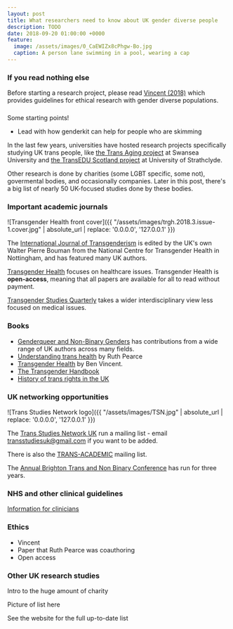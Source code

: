 ```yaml
---
layout: post
title: What researchers need to know about UK gender diverse people
description: TODO
date: 2018-09-20 01:00:00 +0000
feature:
  image: /assets/images/0_CaEWIZx8cPhgw-Bo.jpg
  caption: A person lane swimming in a pool, wearing a cap
---
```


### If you read nothing else

Before starting a research project, please read [Vincent (2018)](https://www.tandfonline.com/doi/abs/10.1080/19419899.2018.1434558) which provides guidelines for ethical research with gender diverse populations.

### 

Some starting points!

- Lead with how genderkit can help for people who are skimming

In the last few years, universities have hosted research projects specifically studying UK trans people, like [the Trans Aging project](http://trans-ageing.swan.ac.uk/) at Swansea University and [the TransEDU Scotland project](https://www.trans.ac.uk/Research/tabid/6347/Default.aspx) at University of Strathclyde.

Other research is done by charities (some LGBT specific, some not), govermental bodies, and occasionally companies. Later in this post, there's a big list of nearly 50 UK-focused studies done by these bodies. 

### Important academic journals

![Transgender Health front cover]({{ "/assets/images/trgh.2018.3.issue-1.cover.jpg" | absolute_url | replace: '0.0.0.0', '127.0.0.1' }})

The [International Journal of Transgenderism](https://www.tandfonline.com/toc/wijt20/current) is edited by the UK's own Walter Pierre Bouman from the National Centre for Transgender Health in Nottingham, and has featured many UK authors.

[Transgender Health](https://home.liebertpub.com/publications/transgender-health/634/overview) focuses on healthcare issues. Transgender Health is **open-access**, meaning that all papers are available for all to read without payment.

[Transgender Studies Quarterly](https://www.dukeupress.edu/tsq-transgender-studies-quarterly) takes a wider interdisciplinary view less focused on medical issues.

### Books
- [Genderqueer and Non-Binary Genders](https://www.palgrave.com/gb/book/9781137510525) has contributions from a wide range of UK authors across many fields.
- [Understanding trans health](http://policy.bristoluniversitypress.co.uk/understanding-trans-health) by Ruth Pearce
- [Transgender Health](https://www.jkp.com/uk/transgender-health-1.html) by Ben Vincent.
- [The Transgender Handbook](https://www.novapublishers.com/catalog/product_info.php?products_id=61666)
- [History of trans rights in the UK](https://unbound.com/books/trans-britain/)

### UK networking opportunities

![Trans Studies Network logo]({{ "/assets/images/TSN.jpg" | absolute_url | replace: '0.0.0.0', '127.0.0.1' }})

The [Trans Studies Network UK](https://transstudiesuk.wordpress.com/) run a mailing list - email transstudiesuk@gmail.com if you want to be added.

There is also the [TRANS-ACADEMIC](https://www.jiscmail.ac.uk/cgi-bin/webadmin?A0=TRANS-ACADEMIC) mailing list.

The [Annual Brighton Trans and Non Binary Conference](https://transpridebrighton.org/event/trans-non-binary-and-intersex-conference-2018/) has run for three years.

### NHS and other clinical guidelines

[Information for clinicians](https://genderkit.org.uk/resources/clinicians/)

### Ethics

- Vincent
- Paper that Ruth Pearce was coauthoring
- Open access

### Other UK research studies

Intro to the huge amount of charity

Picture of list here

See the website for the full up-to-date list
